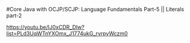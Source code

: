 #Core Java with OCJP/SCJP: Language Fundamentals Part-5 || Literals part-2


https://youtu.be/IJ0xCDR_Dlw?list=PLd3UqWTnYXOmx_J1774ukG_rvrpyWczm0
